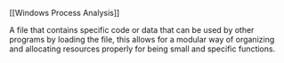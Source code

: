 [[Windows Process Analysis]]

A file that contains specific code or data that can be used by other programs by loading the file, this allows for a modular way of organizing and allocating resources properly for being small and specific functions.

